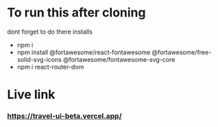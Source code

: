 # To run this after cloning 
dont forget to do there installs 

* npm i
* npm install @fortawesome/react-fontawesome @fortawesome/free-solid-svg-icons @fortawesome/fontawesome-svg-core
* npm i react-router-dom

# Live link
### https://travel-ui-beta.vercel.app/
